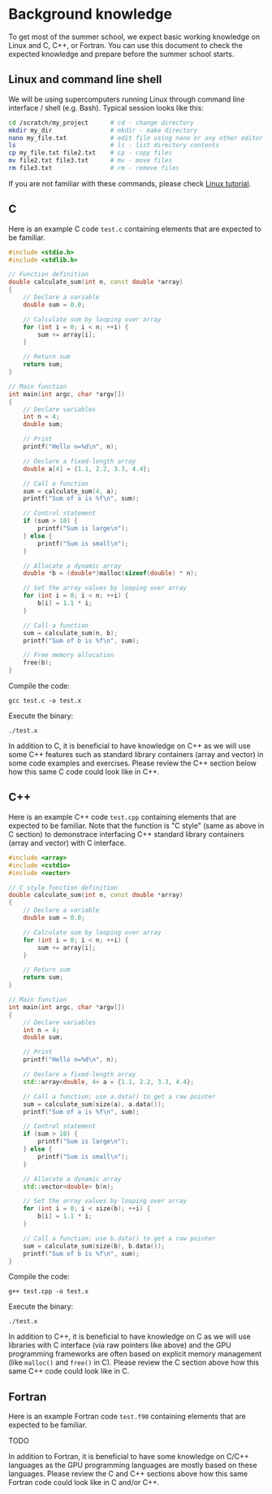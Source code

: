 # Background knowledge

To get most of the summer school, we expect basic working knowledge on Linux and C, C++, or Fortran.
You can use this document to check the expected knowledge and prepare before the summer school starts.

## Linux and command line shell

We will be using supercomputers running Linux through command line interface / shell (e.g. Bash).
Typical session looks like this:
```bash
cd /scratch/my_project      # cd - change directory
mkdir my_dir                # mkdir - make directory
nano my_file.txt            # edit file using nano or any other editor of your choice
ls                          # ls - list directory contents
cp my_file.txt file2.txt    # cp - copy files
mv file2.txt file3.txt      # mv - move files
rm file3.txt                # rm - remove files
```

If you are not familiar with these commands, please check [Linux tutorial](https://docs.csc.fi/support/tutorials/env-guide/).

## C

Here is an example C code `test.c` containing elements that are expected to be familiar.

```cpp
#include <stdio.h>
#include <stdlib.h>

// Function definition
double calculate_sum(int n, const double *array)
{
    // Declare a variable
    double sum = 0.0;

    // Calculate sum by looping over array
    for (int i = 0; i < n; ++i) {
        sum += array[i];
    }

    // Return sum
    return sum;
}

// Main function
int main(int argc, char *argv[])
{
    // Declare variables
    int n = 4;
    double sum;

    // Print
    printf("Hello n=%d\n", n);

    // Declare a fixed-length array
    double a[4] = {1.1, 2.2, 3.3, 4.4};

    // Call a function
    sum = calculate_sum(4, a);
    printf("Sum of a is %f\n", sum);

    // Control statement
    if (sum > 10) {
        printf("Sum is large\n");
    } else {
        printf("Sum is small\n");
    }

    // Allocate a dynamic array
    double *b = (double*)malloc(sizeof(double) * n);

    // Set the array values by looping over array
    for (int i = 0; i < n; ++i) {
        b[i] = 1.1 * i;
    }

    // Call a function
    sum = calculate_sum(n, b);
    printf("Sum of b is %f\n", sum);

    // Free memory allocation
    free(b);
}
```

Compile the code:

    gcc test.c -o test.x

Execute the binary:

    ./test.x

In addition to C, it is beneficial to have knowledge on C++ as we will use some C++ features such as standard library containers (array and vector) in some code examples and exercises.
Please review the C++ section below how this same C code could look like in C++.

## C++

Here is an example C++ code `test.cpp` containing elements that are expected to be familiar.
Note that the function is "C style" (same as above in C section) to demonstrace interfacing C++ standard library containers (array and vector) with C interface.

```cpp
#include <array>
#include <cstdio>
#include <vector>

// C style function definition
double calculate_sum(int n, const double *array)
{
    // Declare a variable
    double sum = 0.0;

    // Calculate sum by looping over array
    for (int i = 0; i < n; ++i) {
        sum += array[i];
    }

    // Return sum
    return sum;
}

// Main function
int main(int argc, char *argv[])
{
    // Declare variables
    int n = 4;
    double sum;

    // Print
    printf("Hello n=%d\n", n);

    // Declare a fixed-length array
    std::array<double, 4> a = {1.1, 2.2, 3.3, 4.4};

    // Call a function; use a.data() to get a raw pointer
    sum = calculate_sum(size(a), a.data());
    printf("Sum of a is %f\n", sum);

    // Control statement
    if (sum > 10) {
        printf("Sum is large\n");
    } else {
        printf("Sum is small\n");
    }

    // Allocate a dynamic array
    std::vector<double> b(n);

    // Set the array values by looping over array
    for (int i = 0; i < size(b); ++i) {
        b[i] = 1.1 * i;
    }

    // Call a function; use b.data() to get a raw pointer
    sum = calculate_sum(size(b), b.data());
    printf("Sum of b is %f\n", sum);
}
```

Compile the code:

    g++ test.cpp -o test.x

Execute the binary:

    ./test.x

In addition to C++, it is beneficial to have knowledge on C as we will use libraries with C interface (via raw pointers like above) and the GPU programming frameworks are often based on explicit memory management (like `malloc()` and `free()` in C).
Please review the C section above how this same C++ code could look like in C.

## Fortran

Here is an example Fortran code `test.f90` containing elements that are expected to be familiar.

TODO

In addition to Fortran, it is beneficial to have some knowledge on C/C++ languages as the GPU programming languages are mostly based on these languages.
Please review the C and C++ sections above how this same Fortran code could look like in C and/or C++.

